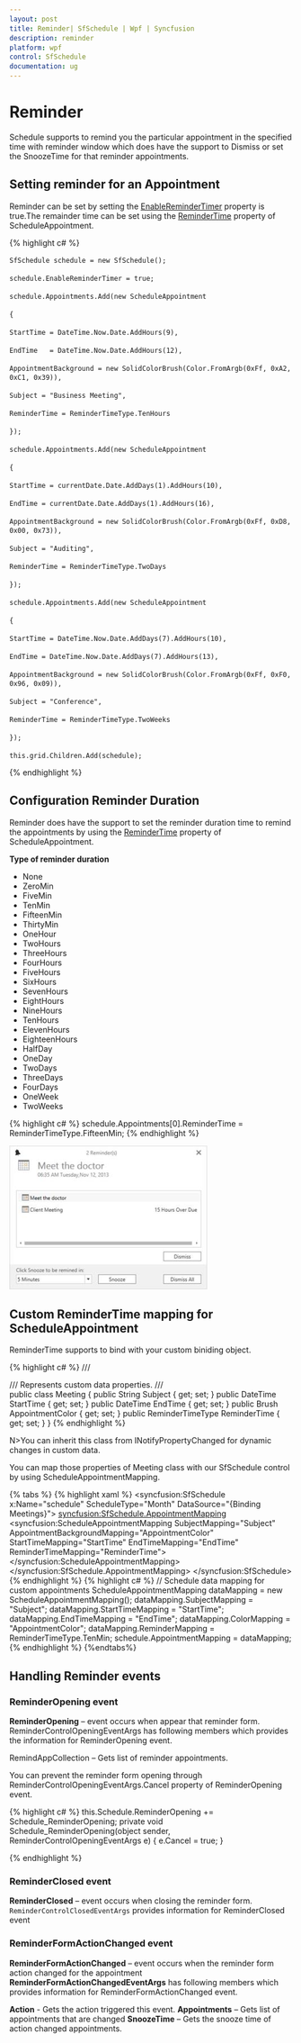 ```yaml
---
layout: post
title: Reminder| SfSchedule | Wpf | Syncfusion
description: reminder
platform: wpf
control: SfSchedule
documentation: ug
---
```


# Reminder

Schedule supports to remind you the particular appointment in the specified time with reminder window which does have the support to Dismiss or set the SnoozeTime for that reminder appointments.

## Setting reminder for an Appointment
Reminder can be set by setting the [EnableReminderTimer](https://help.syncfusion.com/cr/wpf/Syncfusion.SfSchedule.WPF~Syncfusion.UI.Xaml.Schedule.SfSchedule~EnableReminderTimer.html) property is true.The remainder time can be set using the [ReminderTime](https://help.syncfusion.com/cr/cref_files/wpf/Syncfusion.SfSchedule.WPF~Syncfusion.UI.Xaml.Schedule.ScheduleAppointment~ReminderTime.html) property of ScheduleAppointment.

{% highlight c# %}


	SfSchedule schedule = new SfSchedule();

	schedule.EnableReminderTimer = true;

	schedule.Appointments.Add(new ScheduleAppointment

	{

	StartTime = DateTime.Now.Date.AddHours(9),

	EndTime   = DateTime.Now.Date.AddHours(12),

	AppointmentBackground = new SolidColorBrush(Color.FromArgb(0xFf, 0xA2, 0xC1, 0x39)),

	Subject = "Business Meeting",

	ReminderTime = ReminderTimeType.TenHours

	});

	schedule.Appointments.Add(new ScheduleAppointment

	{

	StartTime = currentDate.Date.AddDays(1).AddHours(10),

	EndTime = currentDate.Date.AddDays(1).AddHours(16),

	AppointmentBackground = new SolidColorBrush(Color.FromArgb(0xFf, 0xD8, 0x00, 0x73)),

	Subject = "Auditing",

	ReminderTime = ReminderTimeType.TwoDays

	});

	schedule.Appointments.Add(new ScheduleAppointment

	{

	StartTime = DateTime.Now.Date.AddDays(7).AddHours(10),

	EndTime = DateTime.Now.Date.AddDays(7).AddHours(13),

	AppointmentBackground = new SolidColorBrush(Color.FromArgb(0xFf, 0xF0, 0x96, 0x09)),

	Subject = "Conference",

	ReminderTime = ReminderTimeType.TwoWeeks

	});

	this.grid.Children.Add(schedule);


{% endhighlight %}


## Configuration Reminder Duration
Reminder does have the support to set the reminder duration time to remind the appointments by using the [ReminderTime](https://help.syncfusion.com/cr/cref_files/wpf/Syncfusion.SfSchedule.WPF~Syncfusion.UI.Xaml.Schedule.ScheduleAppointment~ReminderTime.html) property of ScheduleAppointment.

**Type of reminder duration**

* None
* ZeroMin
* FiveMin
* TenMin
* FifteenMin
* ThirtyMin
* OneHour
* TwoHours
* ThreeHours
* FourHours
* FiveHours
* SixHours
* SevenHours
* EightHours
* NineHours
* TenHours
* ElevenHours
* EighteenHours
* HalfDay
* OneDay
* TwoDays
* ThreeDays
* FourDays
* OneWeek
* TwoWeeks

{% highlight c# %}
schedule.Appointments[0].ReminderTime = ReminderTimeType.FifteenMin;
{% endhighlight %}

![Reminder-Window](Reminder_images/Reminder_img1.jpeg)

## Custom ReminderTime mapping for ScheduleAppointment
ReminderTime supports to bind with your custom biniding object.

{% highlight c# %}
/// <summary>
/// Represents custom data properties.
/// </summary>
public class Meeting
{
    public String Subject { get; set; }
	public DateTime StartTime { get; set; }
	public DateTime EndTime { get; set; }
	public Brush AppointmentColor { get; set; }
	public ReminderTimeType ReminderTime { get; set; }
}
{% endhighlight %}

N>You can inherit this class from INotifyPropertyChanged for dynamic changes in custom data.


You can map those properties of Meeting class with our SfSchedule control by using ScheduleAppointmentMapping.

{% tabs %}
{% highlight xaml %}
<syncfusion:SfSchedule x:Name="schedule" ScheduleType="Month" DataSource="{Binding Meetings}">
	<syncfusion:SfSchedule.AppointmentMapping>
		<syncfusion:ScheduleAppointmentMapping
			SubjectMapping="Subject"
			AppointmentBackgroundMapping="AppointmentColor"
			StartTimeMapping="StartTime"
			EndTimeMapping="EndTime"
			ReminderTimeMapping="ReminderTime">
		</syncfusion:ScheduleAppointmentMapping>
	</syncfusion:SfSchedule.AppointmentMapping>
</syncfusion:SfSchedule>
{% endhighlight %}
{% highlight c# %}
// Schedule data mapping for custom appointments
ScheduleAppointmentMapping dataMapping = new ScheduleAppointmentMapping();
dataMapping.SubjectMapping = "Subject";
dataMapping.StartTimeMapping = "StartTime";
dataMapping.EndTimeMapping = "EndTime";
dataMapping.ColorMapping = "AppointmentColor";
dataMapping.ReminderMapping = ReminderTimeType.TenMin;
schedule.AppointmentMapping = dataMapping;
{% endhighlight %}
{%endtabs%}

## Handling Reminder events

### ReminderOpening event

**ReminderOpening** – event occurs when appear that reminder form.
ReminderControlOpeningEventArgs has following members which provides the information for ReminderOpening event.

RemindAppCollection – Gets list of reminder appointments.

You can prevent the reminder form opening through ReminderControlOpeningEventArgs.Cancel property of ReminderOpening event.

{% highlight c# %}
this.Schedule.ReminderOpening += Schedule_ReminderOpening;
private void Schedule_ReminderOpening(object sender, ReminderControlOpeningEventArgs e)
{
    e.Cancel = true;
}

{% endhighlight %}

### ReminderClosed event

**ReminderClosed** – event occurs when closing the reminder form.
`ReminderControlClosedEventArgs` provides information for ReminderClosed event

### ReminderFormActionChanged event

**ReminderFormActionChanged** – event occurs when the reminder form action changed for the appointment
**ReminderFormActionChangedEventArgs** has following members which provides information for ReminderFormActionChanged event.

**Action** - Gets the action triggered this event.
**Appointments** – Gets list of appointments that are changed 
**SnoozeTime** – Gets the snooze time of action changed appointments.

